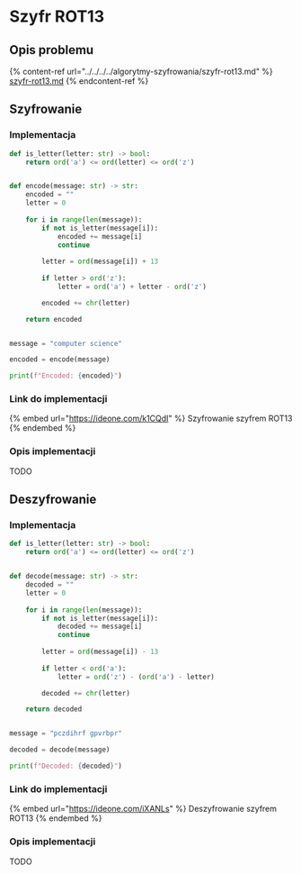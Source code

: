 # Szyfr ROT13

## Opis problemu

{% content-ref url="../../../../algorytmy-szyfrowania/szyfr-rot13.md" %}
[szyfr-rot13.md](../../../../algorytmy-szyfrowania/szyfr-rot13.md)
{% endcontent-ref %}

## Szyfrowanie

### Implementacja

```python
def is_letter(letter: str) -> bool:
    return ord('a') <= ord(letter) <= ord('z')


def encode(message: str) -> str:
    encoded = ""
    letter = 0
    
    for i in range(len(message)):
        if not is_letter(message[i]):
            encoded += message[i]
            continue
            
        letter = ord(message[i]) + 13
        
        if letter > ord('z'):
            letter = ord('a') + letter - ord('z')

        encoded += chr(letter)

    return encoded


message = "computer science"

encoded = encode(message)

print(f"Encoded: {encoded}")
```

### Link do implementacji

{% embed url="https://ideone.com/k1CQdI" %}
Szyfrowanie szyfrem ROT13
{% endembed %}

### Opis implementacji

TODO

## Deszyfrowanie

### Implementacja

```python
def is_letter(letter: str) -> bool:
    return ord('a') <= ord(letter) <= ord('z')


def decode(message: str) -> str:
    decoded = ""
    letter = 0
    
    for i in range(len(message)):
        if not is_letter(message[i]):
            decoded += message[i]
            continue
            
        letter = ord(message[i]) - 13
        
        if letter < ord('a'):
            letter = ord('z') - (ord('a') - letter)

        decoded += chr(letter)

    return decoded


message = "pczdihrf gpvrbpr"

decoded = decode(message)

print(f"Decoded: {decoded}")
```

### Link do implementacji

{% embed url="https://ideone.com/iXANLs" %}
Deszyfrowanie szyfrem ROT13
{% endembed %}

### Opis implementacji

TODO
